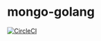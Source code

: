 ﻿# mongo-golang

[![CircleCI](https://circleci.com/gh/victorbiga/mongo-golang/tree/main.svg?style=svg)](https://circleci.com/gh/victorbiga/mongo-golang/tree/main)
